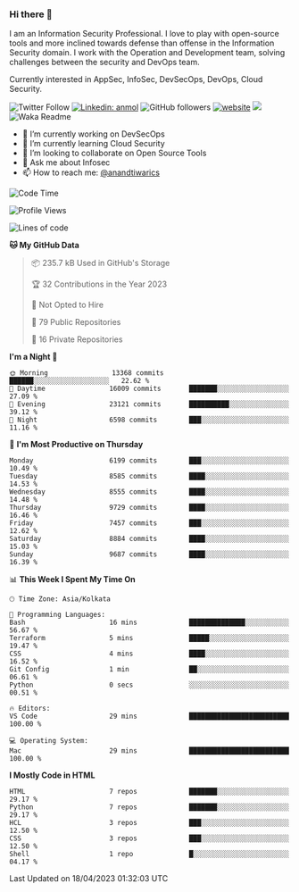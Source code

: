 ### Hi there 👋

I am an Information Security Professional. I love to play with open-source tools and more inclined towards defense than offense in the Information Security domain. I work with the Operation and Development team, solving challenges between the security and DevOps team.

Currently interested in AppSec, InfoSec, DevSecOps, DevOps, Cloud Security.

![Twitter Follow](https://img.shields.io/twitter/follow/anandtiwarics?label=Follow)
[![Linkedin: anmol](https://img.shields.io/badge/-anand-blue?style=flat-square&logo=Linkedin&logoColor=white&link=https://www.linkedin.com/in/anandsundartiwari/)](https://www.linkedin.com/in/anandsundartiwari/)
![GitHub followers](https://img.shields.io/github/followers/anandtiwarics?label=Follow&style=social)
[![website](https://img.shields.io/badge/Website-46a2f1.svg?&style=flat-square&logo=Google-Chrome&logoColor=white&link=https://anandtiwari.info/)](https://anandtiwari.info/)
![](https://visitor-badge.glitch.me/badge?page_id=anandtiwiarcs.anandtiwarics)
![Waka Readme](https://github.com/anandtiwarics/anandtiwarics/workflows/Waka%20Readme/badge.svg)

- 🔭 I’m currently working on DevSecOps 
- 🌱 I’m currently learning Cloud Security
- 👯 I’m looking to collaborate on Open Source Tools
- 💬 Ask me about Infosec
- 📫 How to reach me: [@anandtiwarics](https://twitter.com/anandtiwarics)

<!--
**anandtiwarics/anandtiwarics** is a ✨ _special_ ✨ repository because its `README.md` (this file) appears on your GitHub profile.

Here are some ideas to get you started:

- 🔭 I’m currently working on ...
- 🌱 I’m currently learning ...
- 👯 I’m looking to collaborate on ...
- 🤔 I’m looking for help with ...
- 💬 Ask me about ...
- 📫 How to reach me: ...
- 😄 Pronouns: ...
- ⚡ Fun fact: ...
-->

<!--START_SECTION:waka-->
![Code Time](http://img.shields.io/badge/Code%20Time-571%20hrs%2021%20mins-blue)

![Profile Views](http://img.shields.io/badge/Profile%20Views-145-blue)

![Lines of code](https://img.shields.io/badge/From%20Hello%20World%20I%27ve%20Written-72.5%20million%20lines%20of%20code-blue)

**🐱 My GitHub Data** 

> 📦 235.7 kB Used in GitHub's Storage 
 > 
> 🏆 32 Contributions in the Year 2023
 > 
> 🚫 Not Opted to Hire
 > 
> 📜 79 Public Repositories 
 > 
> 🔑 16 Private Repositories 
 > 
**I'm a Night 🦉** 

```text
🌞 Morning                13368 commits       ██████░░░░░░░░░░░░░░░░░░░   22.62 % 
🌆 Daytime                16009 commits       ███████░░░░░░░░░░░░░░░░░░   27.09 % 
🌃 Evening                23121 commits       ██████████░░░░░░░░░░░░░░░   39.12 % 
🌙 Night                  6598 commits        ███░░░░░░░░░░░░░░░░░░░░░░   11.16 % 
```
📅 **I'm Most Productive on Thursday** 

```text
Monday                   6199 commits        ███░░░░░░░░░░░░░░░░░░░░░░   10.49 % 
Tuesday                  8585 commits        ████░░░░░░░░░░░░░░░░░░░░░   14.53 % 
Wednesday                8555 commits        ████░░░░░░░░░░░░░░░░░░░░░   14.48 % 
Thursday                 9729 commits        ████░░░░░░░░░░░░░░░░░░░░░   16.46 % 
Friday                   7457 commits        ███░░░░░░░░░░░░░░░░░░░░░░   12.62 % 
Saturday                 8884 commits        ████░░░░░░░░░░░░░░░░░░░░░   15.03 % 
Sunday                   9687 commits        ████░░░░░░░░░░░░░░░░░░░░░   16.39 % 
```


📊 **This Week I Spent My Time On** 

```text
🕑︎ Time Zone: Asia/Kolkata

💬 Programming Languages: 
Bash                     16 mins             ██████████████░░░░░░░░░░░   56.67 % 
Terraform                5 mins              █████░░░░░░░░░░░░░░░░░░░░   19.47 % 
CSS                      4 mins              ████░░░░░░░░░░░░░░░░░░░░░   16.52 % 
Git Config               1 min               ██░░░░░░░░░░░░░░░░░░░░░░░   06.61 % 
Python                   0 secs              ░░░░░░░░░░░░░░░░░░░░░░░░░   00.51 % 

🔥 Editors: 
VS Code                  29 mins             █████████████████████████   100.00 % 

💻 Operating System: 
Mac                      29 mins             █████████████████████████   100.00 % 
```

**I Mostly Code in HTML** 

```text
HTML                     7 repos             ███████░░░░░░░░░░░░░░░░░░   29.17 % 
Python                   7 repos             ███████░░░░░░░░░░░░░░░░░░   29.17 % 
HCL                      3 repos             ███░░░░░░░░░░░░░░░░░░░░░░   12.50 % 
CSS                      3 repos             ███░░░░░░░░░░░░░░░░░░░░░░   12.50 % 
Shell                    1 repo              █░░░░░░░░░░░░░░░░░░░░░░░░   04.17 % 
```




 Last Updated on 18/04/2023 01:32:03 UTC
<!--END_SECTION:waka-->
